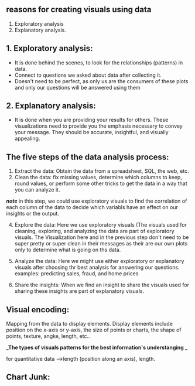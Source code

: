  ## reasons for creating visuals using data
 1. Exploratory analysis
 2. Explanatory analysis.
 
 ## 1. Exploratory analysis:
 - It is done behind the scenes, to look for the relationships (patterns) in data.
 - Connect to questions we asked about data after collecting it.
 - Doesn't need to be perfect, as only us are the consumers of these plots and only our questions will  be answered using them
 
## 2. Explanatory analysis:
- It is done when you are providing your results for others. These visualizations need to provide you the emphasis necessary to convey your message. They should be accurate, insightful, and visually appealing.

## The five steps of the data analysis process:
1. Extract the data: Obtain the data from a spreadsheet, SQL, the web, etc.
2. Clean the data: fix missing values, determine which columns to keep, round values, or perform some other tricks to get the data in a way that you can analyze it.

_**note**_ in this step, we could use exploratory visuals to find the correlation of each column of the data to decide which variabls have an effect on our insights or the output.

4. Explore the data: Here we use exploratory visuals (The visuals used for cleaning, exploring, and analyzing the data are part of exploratory visuals. The Visualization here and in the previous step don't need to be super pretty or super clean in their messages as their are our own plots only to determine what is going on ths data.

5. Analyze the data: Here we might use either exploratory or explanatory visuals after choosing thr best analysis for answering our questions. examples: predicting sales, fraud, and home prices

6. Share the insights: When we find an insight to share the visuals used for sharing these insights are part of explanatory visuals.

## Visual encoding:
Mapping from the data to display elements. Display elements include position on the x-axis or y-axis, the size of points or charts, the shape of points, texture, angke, length, etc..

**_The types of visuals patterns for the best information's understanging _**

for quantitative data -->length (position along an axis), length.

## Chart Junk:
